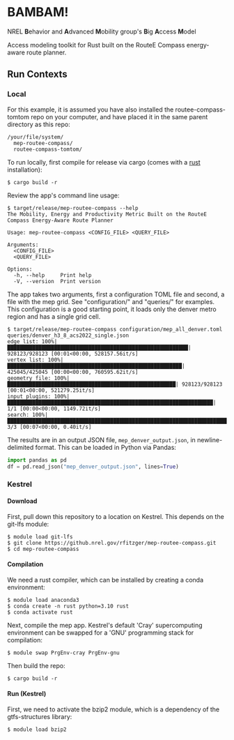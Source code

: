 BAMBAM!
=======

NREL **B**ehavior and **A**dvanced **M**obility group's **B**ig **A**ccess **M**odel 

Access modeling toolkit for Rust built on the RouteE Compass energy-aware route planner.

## Run Contexts

### Local

For this example, it is assumed you have also installed the routee-compass-tomtom repo on your computer, and have placed it in the same parent directory as this repo:
```
/your/file/system/
  mep-routee-compass/
  routee-compass-tomtom/
```

To run locally, first compile for release via cargo (comes with a [rust](https://www.rust-lang.org/tools/install) installation):

```
$ cargo build -r
```

Review the app's command line usage:

```
$ target/release/mep-routee-compass --help
The Mobility, Energy and Productivity Metric Built on the RouteE Compass Energy-Aware Route Planner

Usage: mep-routee-compass <CONFIG_FILE> <QUERY_FILE>

Arguments:
  <CONFIG_FILE>  
  <QUERY_FILE>   

Options:
  -h, --help     Print help
  -V, --version  Print version
```

The app takes two arguments, first a configuration TOML file and second, a file with the mep grid. See "configuration/" and "queries/" for examples. This configuration is a good starting point, it loads only the denver metro region and has a single grid cell. 

```
$ target/release/mep-routee-compass configuration/mep_all_denver.toml queries/denver_h3_8_acs2022_single.json
edge list: 100%|██████████████████████████████████████████████████████████| 928123/928123 [00:01<00:00, 528157.56it/s]
vertex list: 100%|████████████████████████████████████████████████████████| 425045/425045 [00:00<00:00, 760595.62it/s]
geometry file: 100%|██████████████████████████████████████████████████████| 928123/928123 [00:01<00:00, 521279.25it/s]
input plugins: 100%|██████████████████████████████████████████████████████████████████| 1/1 [00:00<00:00, 1149.72it/s]
search: 100%|████████████████████████████████████████████████████████████████████████████| 3/3 [00:07<00:00, 0.40it/s]
```

The results are in an output JSON file, `mep_denver_output.json`, in newline-delimited format. This can be loaded in Python via Pandas:

```python
import pandas as pd
df = pd.read_json("mep_denver_output.json", lines=True)
```

### Kestrel

#### Download

First, pull down this repository to a location on Kestrel. This depends on the git-lfs module:

```
$ module load git-lfs
$ git clone https://github.nrel.gov/rfitzger/mep-routee-compass.git
$ cd mep-routee-compass
```

#### Compilation

We need a rust compiler, which can be installed by creating a conda environment:

```
$ module load anaconda3
$ conda create -n rust python=3.10 rust
$ conda activate rust
```

Next, compile the mep app. Kestrel's default 'Cray' supercomputing environment can be swapped for a 'GNU' programming stack for compilation:

```
$ module swap PrgEnv-cray PrgEnv-gnu
```

Then build the repo:

```
$ cargo build -r
```

#### Run (Kestrel)

First, we need to activate the bzip2 module, which is a dependency of the gtfs-structures library:

```
$ module load bzip2
```